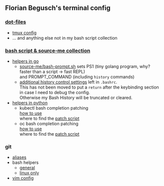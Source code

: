 ## Florian Begusch's terminal config

### [dot-files](https://github.com/florianbegusch/dot-files)
* [tmux config](https://github.com/florianbegusch/dot-files/blob/master/.tmux.conf)
* ... and anything else not in my bash script collection

### [bash script & source-me collection](https://github.com/florianbegusch/scripts)
* [helpers in go](https://github.com/florianbegusch/golang-tools)
  * [source-me/bash-prompt.sh](https://github.com/florianbegusch/scripts/blob/3f150c0519b5ab020ac565aa5eebd2f471d057a9/source-me/bash-prompt.sh)
    sets PS1 (tiny golang program, why? faster than a script -> fast REPL)  
    and PROMPT_COMMAND (including `history` commands)
  * [additional history control settings](https://github.com/florianbegusch/dot-files/blob/277ae930cbaa9a9261c176d8d4f7622d0ede4076/.bashrc#L6-L13) left in `.bashrc`.  
    This has not been moved to put a `return` after the keybinding section
    in case I need to debug the config.  
    Otherwise my Bash History will be truncated or cleared.
* [helpers in python](https://github.com/florianbegusch/python-tools)
  * kubectl bash completion patching  
    [how to use](https://github.com/florianbegusch/dot-files/blob/4e18b3dce989972213431b57d096b3b6ca10d3d0/.bashrc#L124)  
    where to find the [patch script](https://github.com/florianbegusch/python-tools/tree/master/kubectl-client)
  * oc bash completion patching  
    [how to use](https://github.com/florianbegusch/dot-files/blob/4e18b3dce989972213431b57d096b3b6ca10d3d0/.bashrc#L137)  
    where to find the [patch script](https://github.com/florianbegusch/python-tools/tree/master/oc-client)

### git
  * [aliases](https://github.com/florianbegusch/dot-files/blob/a2e4b1cc6bfe470d1c75760cb59665fec2b5c1ca/.gitconfig#L13)
  * bash helpers
    * [general](https://github.com/florianbegusch/scripts/blob/3ac0081bbf178b4f9e630513e51c87bd8eee7527/source-me/posix-compliant-shells.sh#L589)
    * [linux only](https://github.com/florianbegusch/scripts/blob/703963f7ace80a5b61e182b09cb0884e547be436/source-me/linux/posix-compliant-shells.sh#L179)
* [vim config](https://github.com/florianbegusch/vim-config)
